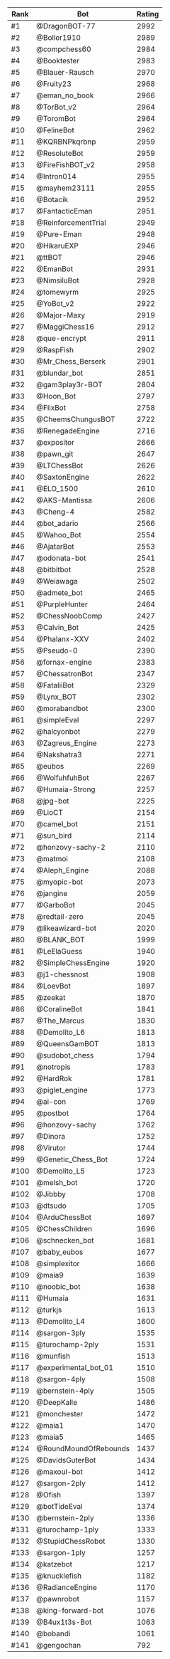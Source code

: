 Rank|Bot|Rating
---|---|---
#1|@DragonBOT-77|2992
#2|@Boller1910|2989
#3|@compchess60|2984
#4|@Booktester|2983
#5|@Blauer-Rausch|2970
#6|@Fruity23|2968
#7|@eman_no_book|2966
#8|@TorBot_v2|2964
#9|@ToromBot|2964
#10|@FelineBot|2962
#11|@KQRBNPkqrbnp|2959
#12|@ResoluteBot|2959
#13|@FireFishBOT_v2|2958
#14|@Intron014|2955
#15|@mayhem23111|2955
#16|@Botacik|2952
#17|@FantacticEman|2951
#18|@ReinforcementTrial|2949
#19|@Pure-Eman|2948
#20|@HikaruEXP|2946
#21|@ttBOT|2946
#22|@EmanBot|2931
#23|@NimsiluBot|2928
#24|@tomewyrm|2925
#25|@YoBot_v2|2922
#26|@Major-Maxy|2919
#27|@MaggiChess16|2912
#28|@que-encrypt|2911
#29|@RaspFish|2902
#30|@Mr_Chess_Berserk|2901
#31|@blundar_bot|2851
#32|@gam3play3r-BOT|2804
#33|@Hoon_Bot|2797
#34|@FlixBot|2758
#35|@CheemsChungusBOT|2722
#36|@RenegadeEngine|2716
#37|@expositor|2666
#38|@pawn_git|2647
#39|@LTChessBot|2626
#40|@SaxtonEngine|2622
#41|@ELO_1500|2610
#42|@AKS-Mantissa|2606
#43|@Cheng-4|2582
#44|@bot_adario|2566
#45|@Wahoo_Bot|2554
#46|@AjatarBot|2553
#47|@odonata-bot|2541
#48|@bitbitbot|2528
#49|@Weiawaga|2502
#50|@admete_bot|2465
#51|@PurpleHunter|2464
#52|@ChessNoobComp|2427
#53|@Calvin_Bot|2425
#54|@Phalanx-XXV|2402
#55|@Pseudo-0|2390
#56|@fornax-engine|2383
#57|@ChessatronBot|2347
#58|@FataliiBot|2329
#59|@Lynx_BOT|2302
#60|@morabandbot|2300
#61|@simpleEval|2297
#62|@halcyonbot|2279
#63|@Zagreus_Engine|2273
#64|@Nakshatra3|2271
#65|@eubos|2269
#66|@WolfuhfuhBot|2267
#67|@Humaia-Strong|2257
#68|@jpg-bot|2225
#69|@LioCT|2154
#70|@camel_bot|2151
#71|@sun_bird|2114
#72|@honzovy-sachy-2|2110
#73|@matmoi|2108
#74|@Aleph_Engine|2088
#75|@myopic-bot|2073
#76|@jangine|2059
#77|@GarboBot|2045
#78|@redtail-zero|2045
#79|@likeawizard-bot|2020
#80|@BLANK_BOT|1999
#81|@LeElaGuess|1940
#82|@SimpleChessEngine|1920
#83|@j1-chessnost|1908
#84|@LoevBot|1897
#85|@zeekat|1870
#86|@CoralineBot|1841
#87|@The_Marcus|1830
#88|@Demolito_L6|1813
#89|@QueensGamBOT|1813
#90|@sudobot_chess|1794
#91|@notropis|1783
#92|@HardRok|1781
#93|@piglet_engine|1773
#94|@ai-con|1769
#95|@postbot|1764
#96|@honzovy-sachy|1762
#97|@Dinora|1752
#98|@Virutor|1744
#99|@Genetic_Chess_Bot|1724
#100|@Demolito_L5|1723
#101|@melsh_bot|1720
#102|@Jibbby|1708
#103|@dtsudo|1705
#104|@ArduChessBot|1697
#105|@ChessChildren|1696
#106|@schnecken_bot|1681
#107|@baby_eubos|1677
#108|@simplexitor|1666
#109|@maia9|1639
#110|@noobic_bot|1638
#111|@Humaia|1631
#112|@turkjs|1613
#113|@Demolito_L4|1600
#114|@sargon-3ply|1535
#115|@turochamp-2ply|1531
#116|@munfish|1513
#117|@experimental_bot_01|1510
#118|@sargon-4ply|1508
#119|@bernstein-4ply|1505
#120|@DeepKalle|1486
#121|@monchester|1472
#122|@maia1|1470
#123|@maia5|1465
#124|@RoundMoundOfRebounds|1437
#125|@DavidsGuterBot|1434
#126|@maxoul-bot|1412
#127|@sargon-2ply|1412
#128|@Ofish|1397
#129|@botTideEval|1374
#130|@bernstein-2ply|1336
#131|@turochamp-1ply|1333
#132|@StupidChessRobot|1330
#133|@sargon-1ply|1257
#134|@katzebot|1217
#135|@knucklefish|1182
#136|@RadianceEngine|1170
#137|@pawnrobot|1157
#138|@king-forward-bot|1076
#139|@B4ux1t3s-Bot|1063
#140|@bobandi|1061
#141|@gengochan|792
